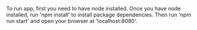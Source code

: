 To run app, first you need to have node installed. Once you have node installed, run 'npm install' to install package dependencies. Then run 'npm run start' and open your browser at 'localhost:8080'.
